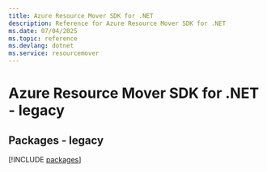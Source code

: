 ```yaml
---
title: Azure Resource Mover SDK for .NET
description: Reference for Azure Resource Mover SDK for .NET
ms.date: 07/04/2025
ms.topic: reference
ms.devlang: dotnet
ms.service: resourcemover
---
```

# Azure Resource Mover SDK for .NET - legacy
## Packages - legacy
[!INCLUDE [packages](resource-mover-index.md)]